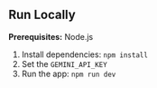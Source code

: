 ## Run Locally

**Prerequisites:**  Node.js

1. Install dependencies:
   `npm install`
2. Set the `GEMINI_API_KEY` 
3. Run the app:
   `npm run dev`
